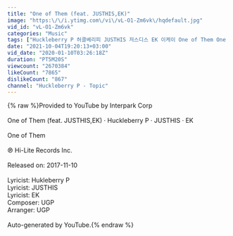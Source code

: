 ```yaml
---
title: "One of Them (feat. JUSTHIS,EK)"
image: "https:\/\/i.ytimg.com\/vi\/vL-O1-Zm6vk\/hqdefault.jpg"
vid_id: "vL-O1-Zm6vk"
categories: "Music"
tags: ["Huckleberry P 허클베리피 JUSTHIS 저스디스 EK 이케이 One of Them One of Them (feat. JUSTHIS","EK)"]
date: "2021-10-04T19:20:13+03:00"
vid_date: "2020-01-10T03:26:18Z"
duration: "PT5M20S"
viewcount: "2670384"
likeCount: "7865"
dislikeCount: "867"
channel: "Huckleberry P - Topic"
---
```

{% raw %}Provided to YouTube by Interpark Corp<br /><br />One of Them (feat. JUSTHIS,EK) · Huckleberry P · JUSTHIS · EK<br /><br />One of Them<br /><br />℗ Hi-Lite Records Inc.<br /><br />Released on: 2017-11-10<br /><br />Lyricist: Hukleberry P<br />Lyricist: JUSTHIS<br />Lyricist: EK<br />Composer: UGP<br />Arranger: UGP<br /><br />Auto-generated by YouTube.{% endraw %}
